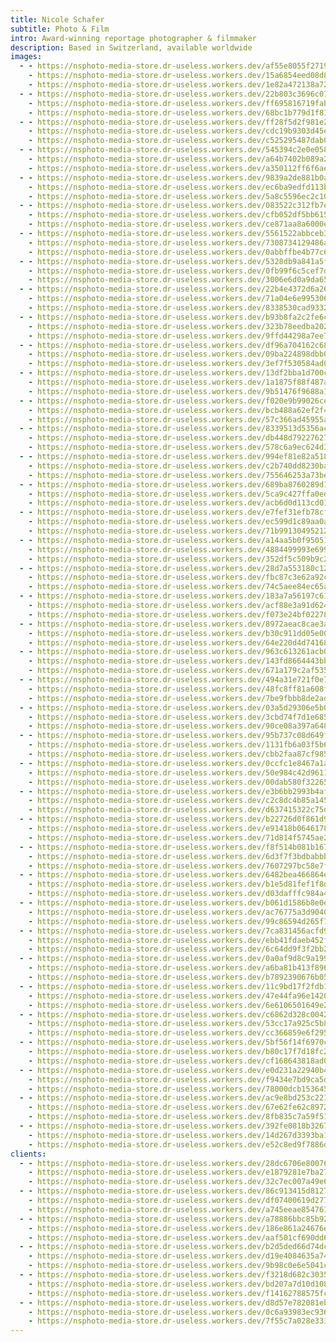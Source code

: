 ```yaml
---
title: Nicole Schafer
subtitle: Photo & Film
intro: Award-winning reportage photographer & filmmaker
description: Based in Switzerland, available worldwide
images:
  - - https://nsphoto-media-store.dr-useless.workers.dev/af55e8055f2719e262d2034415660a3cf38d78516f54b4a19345bfc0676ccf0b:image/avif
    - https://nsphoto-media-store.dr-useless.workers.dev/15a6854eed08d80cf2501f40023ee8eb592b2282f58ad4ef92d7dca11ac47b23:image/webp
    - https://nsphoto-media-store.dr-useless.workers.dev/1e82a472138a72dd292b69b5e8c42f3035fea6510b527965648fd1d8b2913013:image/jpeg
  - - https://nsphoto-media-store.dr-useless.workers.dev/22b803c3696c07922c576a3ae9f687d616aa8ce1eac764612614b7439cf90dc5:image/avif
    - https://nsphoto-media-store.dr-useless.workers.dev/ff695816719fabd56594a243eb61eb9041387b1b91521c7b4e47016a99db931c:image/webp
    - https://nsphoto-media-store.dr-useless.workers.dev/68bc1b779d1f818e02d886fcdaac837cb5ee40d60f4a483e67f7f705291364fd:image/jpeg
  - - https://nsphoto-media-store.dr-useless.workers.dev/ff28f5d2f981e2f9fa9fff44f2fa7b827d6b7bb96e741207faa22ac7fd984d8a:image/avif
    - https://nsphoto-media-store.dr-useless.workers.dev/cdc19b9303d45ed1df2c02104bafa21a69623a0cb3b200de635932a11143afce:image/webp
    - https://nsphoto-media-store.dr-useless.workers.dev/c525295487dab0c85ffe73cb62bdd3505f07d1fa577ee556fb9ecad38fdeebbc:image/jpeg
  - - https://nsphoto-media-store.dr-useless.workers.dev/545394c2e0e0588205cb9303e2a3927cd402e175b7cdba091482baed13f70e22:image/avif
    - https://nsphoto-media-store.dr-useless.workers.dev/a64b7402b089a247d55aae11697f04aee6c367526a733c0f82f8441423926052:image/webp
    - https://nsphoto-media-store.dr-useless.workers.dev/a350112ff6f6aed3c72dc75697fb75458fe0dcc19735d07f5056ea0a5eb5189b:image/jpeg
  - - https://nsphoto-media-store.dr-useless.workers.dev/9839a2de881b0af730144d641e509237c1edee3daf6183613daf944b9529211c:image/avif
    - https://nsphoto-media-store.dr-useless.workers.dev/ec6ba9edfd113bb1eea25b922ee1ddf18d13e476c0da46a0f50f697c9ba2e12e:image/webp
    - https://nsphoto-media-store.dr-useless.workers.dev/5a8c5596ec2c10e1d7c2cec1715b70d45b4c61cba3964a5716cec59cc35ee904:image/jpeg
  - - https://nsphoto-media-store.dr-useless.workers.dev/083522c312fb7ece73c3b9ea14b82f3857a84d45e80530491023e52d0d266982:image/avif
    - https://nsphoto-media-store.dr-useless.workers.dev/cfb052df5bb615d7ba018efe822e04f3f5444f3a60cc1782c6865e6e33053823:image/webp
    - https://nsphoto-media-store.dr-useless.workers.dev/ce871aa8a6000e00e5974547f7c9581dab3446bded144fad6c917957e5f33b39:image/jpeg
  - - https://nsphoto-media-store.dr-useless.workers.dev/5561522abbceb3c72b4f3441779b9fcb2e283e9d369046d1b2657d88361e1bd6:image/avif
    - https://nsphoto-media-store.dr-useless.workers.dev/7308734129486a1104a0cc515cc85c953036d430cc412cfc01f2a622345d4676:image/webp
    - https://nsphoto-media-store.dr-useless.workers.dev/0abbffbe4b77c611f1fd960131615e7811a01e9ffc83f7c0e9be9450dc50db34:image/jpeg
  - - https://nsphoto-media-store.dr-useless.workers.dev/5328db9a841a5f0e2cb89beffd509e4a8669b68482bf77195d87213c621cbd57:image/avif
    - https://nsphoto-media-store.dr-useless.workers.dev/0fb99f6c5cef7d60130e8ff0e56aa24e0c04dbd5dc19d0e899a314c4c0ef6888:image/webp
    - https://nsphoto-media-store.dr-useless.workers.dev/3006e6d0a9da65b99827f18cb5298ae27bfef5d34250eaabed262f815409b92d:image/jpeg
  - - https://nsphoto-media-store.dr-useless.workers.dev/22b4e4372d6a26b9a4f1dcaff7134763dcafebc68c9a2027377cee7d1312b3bf:image/avif
    - https://nsphoto-media-store.dr-useless.workers.dev/71a04e6e9953067a8e7c5bf4cc1c4ed3204d1ea61f31589f0bcf9a2d1561a253:image/webp
    - https://nsphoto-media-store.dr-useless.workers.dev/8338530cad933256f42cee198fe4255ee67b8ff36962a9fc70cf0e6086378ee7:image/jpeg
  - - https://nsphoto-media-store.dr-useless.workers.dev/b93b8fa2c2fe6cbf76f465e34da7b1391c1a8e2b127d487ddfacc1476907e680:image/avif
    - https://nsphoto-media-store.dr-useless.workers.dev/323b78eedba202671118fed0f11462d464465bb08547299ec2ebd5d691e5acb2:image/webp
    - https://nsphoto-media-store.dr-useless.workers.dev/9ffd44298a7ee712c28421c60c2b0fc83ca37f6425d355fc14048d25e4e23411:image/jpeg
  - - https://nsphoto-media-store.dr-useless.workers.dev/df96a704162c686acfb38119a72d043a1fcda8c2ebbbe155003c775b63946f03:image/avif
    - https://nsphoto-media-store.dr-useless.workers.dev/09ba224898dbb08f455e2e1b5fff8e1b4d9329542312e221157e221d6802c36a:image/webp
    - https://nsphoto-media-store.dr-useless.workers.dev/3ef7f530584ad0a0053b4e4a20382e1b9bd663bda3da614b54b52d0a881b93c3:image/jpeg
  - - https://nsphoto-media-store.dr-useless.workers.dev/13df2bba1d700cc7a2695ee991339a8fc52f91b0510dc992ca0f0df1a7e8cd88:image/avif
    - https://nsphoto-media-store.dr-useless.workers.dev/1a1875f88f487ae6ea0af7f53e99aa764adbdb64718ffa2a3a6d7a851668519b:image/webp
    - https://nsphoto-media-store.dr-useless.workers.dev/9b51476f9688a1e4b85bfe32ebf4420c31a4350679c122785163207afdf3b260:image/jpeg
  - - https://nsphoto-media-store.dr-useless.workers.dev/f020e9b99026cea756cba8bc848702028fdfcc54e3d99d66c49a7a0b5eb4b9bb:image/avif
    - https://nsphoto-media-store.dr-useless.workers.dev/bcb488a62ef2f4937793fd254e30f65e3724c5262c377ceab8d7244fd01262b4:image/webp
    - https://nsphoto-media-store.dr-useless.workers.dev/57c366ad45955a52f3e809f9417daecaa70f8e6e2dee5a2ea91cda1d7fb81d88:image/jpeg
  - - https://nsphoto-media-store.dr-useless.workers.dev/8339513d5356ac55a752f39c86c9bc5fa501196f4caa395fdb1bbe6a6b5586cd:image/avif
    - https://nsphoto-media-store.dr-useless.workers.dev/db448d79227627dc5bc891d8759ecf80c3cd4f19cbe34dac8811038cce335f12:image/webp
    - https://nsphoto-media-store.dr-useless.workers.dev/578c6a9ec624d386d8c3d3d8ce1ff6ef43e53e5b36ef077238aaab25dfb238e4:image/jpeg
  - - https://nsphoto-media-store.dr-useless.workers.dev/994ef81e82a5182afee08e72466bc56aa0db2d8bce26fb4c917b42c23282ab5e:image/avif
    - https://nsphoto-media-store.dr-useless.workers.dev/c2b740dd8230bad1a9e43e396c988e5026cbd5089c4c584c3ff98d517a51d85b:image/webp
    - https://nsphoto-media-store.dr-useless.workers.dev/755646253a73be6dc0f4dcb813873826929089cc779378b5c42a0a147a947209:image/jpeg
  - - https://nsphoto-media-store.dr-useless.workers.dev/689ba8760289d11ea4ab0b37bf0aaa81e09b639d74bb701d7a61ea2a6be7e49a:image/avif
    - https://nsphoto-media-store.dr-useless.workers.dev/5ca9c427ffa0edc6afa343c2b4cbe0c89d7f1f6fc689e9ced4d8844433392741:image/webp
    - https://nsphoto-media-store.dr-useless.workers.dev/acb6d0d113cd013e22b39c23df7b46e469924109447c5660a8fa10a93beb9858:image/jpeg
  - - https://nsphoto-media-store.dr-useless.workers.dev/e7fef31efb78cf7b49a9f4a9cac14e18e67a9095a97ed3e0a7fd4fa1a0fca420:image/avif
    - https://nsphoto-media-store.dr-useless.workers.dev/ec599d1c89aa0ad1fc3026d9ab8718ca66dafc6adaf6b2919e0925ccd92a02d9:image/webp
    - https://nsphoto-media-store.dr-useless.workers.dev/71b99130495212c69fa3ff435b391635c6e1bc9ba3a62471a62ed41f38218cab:image/jpeg
  - - https://nsphoto-media-store.dr-useless.workers.dev/a14aa5b0f95051faff4c6c8b06f36a91fb0ae955f8858ab4b34b8557852a6a5c:image/avif
    - https://nsphoto-media-store.dr-useless.workers.dev/4884499993e6996f27b4e8486127247d7f7c0852b0410f8828fffce7fa055450:image/webp
    - https://nsphoto-media-store.dr-useless.workers.dev/352df5c509b9c272b92091ce045d05a4ea1db158ac8068a2b444608cd88bddeb:image/jpeg
  - - https://nsphoto-media-store.dr-useless.workers.dev/28d7a553180c129322eda6c22e6be0e16220ddd9f7a9dc550ef5e4381400f684:image/avif
    - https://nsphoto-media-store.dr-useless.workers.dev/fbc87c3e62a92c11d0fbbf70796f67af01c140c35e40d64fbe01a8ea392e5034:image/webp
    - https://nsphoto-media-store.dr-useless.workers.dev/74c5aee84ec65abb7372cb6f3d4d6e3f5e4b43390512fb85325b771e01345445:image/jpeg
  - - https://nsphoto-media-store.dr-useless.workers.dev/183a7a56197c617be9bc6cf677b2d85210a3dcdd7241858432d987fea11918a7:image/avif
    - https://nsphoto-media-store.dr-useless.workers.dev/acf88e3a91d6240df682d827b2339c9715978cf929c8f68a9f45cb42cef9e435:image/webp
    - https://nsphoto-media-store.dr-useless.workers.dev/f073e24bf022789db187d87aa92beabe2c1622e0cfb9f6026813178313de98a9:image/jpeg
  - - https://nsphoto-media-store.dr-useless.workers.dev/8972aeac8cae3a012e2ad09ecadaa1524484720e693fe757b74186e1207b9770:image/avif
    - https://nsphoto-media-store.dr-useless.workers.dev/b30c911dd05e00311fde9d5abc72c05426b801073142b7b9828f07c74c266e2f:image/webp
    - https://nsphoto-media-store.dr-useless.workers.dev/64e220d4d74168aa3c44a9cfe198c7f1cbd15310bcfbc223a70ae09aaa018105:image/jpeg
  - - https://nsphoto-media-store.dr-useless.workers.dev/963c613261acb0ee60fd316013feacdf71baf644f4a683e47b2e27e16df12536:image/avif
    - https://nsphoto-media-store.dr-useless.workers.dev/143fd8664443bb9a09f6262dc20c9029061388ad9f99f8e9c86c41cbb54fffaa:image/webp
    - https://nsphoto-media-store.dr-useless.workers.dev/671a179c2af535ecc6ee3b2a9066de83911062d9a8f6de64ea1a973f10642ec3:image/jpeg
  - - https://nsphoto-media-store.dr-useless.workers.dev/494a31e721f0e7c1e7d9b5481cabdafabe95c877edbd0eda932ff77701524462:image/avif
    - https://nsphoto-media-store.dr-useless.workers.dev/48fc8ff81a608f81c77532c24935b3eb713decf294d1e33cc6f98d576f15791e:image/webp
    - https://nsphoto-media-store.dr-useless.workers.dev/7be9fbbb8de2adb38a0029fd19a912a145848bc8a13848ce17f54c731493030a:image/jpeg
  - - https://nsphoto-media-store.dr-useless.workers.dev/03a5d29306e5b0b7ccacced47f07b656e204cf69c147e895cc1037b5de174ca1:image/avif
    - https://nsphoto-media-store.dr-useless.workers.dev/3cbd74f7d1e6854c5509db3c5fda7245d464144adb1e72e1d94ae18bf94d837e:image/webp
    - https://nsphoto-media-store.dr-useless.workers.dev/90ce08a397a6488a735d332a67b7719df24451322770ea252e75f615d80b76c4:image/jpeg
  - - https://nsphoto-media-store.dr-useless.workers.dev/95b737c08d649f0834932b78dbb97631b46a7af0645c754ba47fba40bc16ab3d:image/avif
    - https://nsphoto-media-store.dr-useless.workers.dev/1131fb6a03f5b64b8195c176b105e48e04e0fe7a914ad28424ed9dc0764e16fd:image/webp
    - https://nsphoto-media-store.dr-useless.workers.dev/cbb2faa87cf985b65ec3502e565a5513aec46b56957ff700ed7ed0eda9dbd3e6:image/jpeg
  - - https://nsphoto-media-store.dr-useless.workers.dev/0ccfc1e8467a1aab1814d94bb2a36fdbeb5023a7f709efb095ef9603925a135d:image/avif
    - https://nsphoto-media-store.dr-useless.workers.dev/50e984c42d96114c3d1e67623c8a554a7fa3edefd7e862da4504b655ff9921fd:image/webp
    - https://nsphoto-media-store.dr-useless.workers.dev/00dab580f322653faf15d9865cded152cfc811b7954b2322c9c58a55a94cad9f:image/jpeg
  - - https://nsphoto-media-store.dr-useless.workers.dev/e3b6bb2993b4af3c15925238d6de4fd5bb395e8577c92b9270b82275382a10c1:image/avif
    - https://nsphoto-media-store.dr-useless.workers.dev/c2c8dc4b85a145e4aa0b721dc2e8a93caa24844237e43065d0cf5199dc015050:image/webp
    - https://nsphoto-media-store.dr-useless.workers.dev/d637415322c75d16877bd3608219a33524a737d0691f7802f362d02bf853abe3:image/jpeg
  - - https://nsphoto-media-store.dr-useless.workers.dev/b22726d0f861d9dbcfc687ade7223c2e150715432a22ecbadc6047c2f46cd125:image/avif
    - https://nsphoto-media-store.dr-useless.workers.dev/e91418b0646178d111bdeea04cb4150d1e5c1ea7f44c8fbd48cf98e14fbd99d6:image/webp
    - https://nsphoto-media-store.dr-useless.workers.dev/71d814f5745ae208398741ce3e6277745f8481fead96de24e0084f0f8d53e64d:image/jpeg
  - - https://nsphoto-media-store.dr-useless.workers.dev/f8f514b081b16737dbf7c360c1ab7ecc0f3a94ac8e27014be593fba91d7dbec1:image/avif
    - https://nsphoto-media-store.dr-useless.workers.dev/6d3f7f3bdbabbbbaeffc9a2ab7dd3223afcb3621c30b92f4adf890affd2e7a78:image/webp
    - https://nsphoto-media-store.dr-useless.workers.dev/7607297bc58e7f9063ac006560424192a3ad3912205e23462f640049deb625a8:image/jpeg
  - - https://nsphoto-media-store.dr-useless.workers.dev/6482bea466864e2f00068a8dc8461945a72db00e2a5da6ebb3c1a9a416a94a75:image/avif
    - https://nsphoto-media-store.dr-useless.workers.dev/b1e5d81fef1f8d775122046fd8848ee50e950118a150af9a2804ba91d6f02425:image/webp
    - https://nsphoto-media-store.dr-useless.workers.dev/d03dafffc984a467636339e2ace0e4ca7cf93954c4832b44d562143a681bf1e2:image/jpeg
  - - https://nsphoto-media-store.dr-useless.workers.dev/b061d1586b8e0e20a1935abe88395d6fb68677abac445abd4049b7961a1c916a:image/avif
    - https://nsphoto-media-store.dr-useless.workers.dev/ac76775a3d904054709456f2757e2f2008427de7066c9924e726704fc4e578ad:image/webp
    - https://nsphoto-media-store.dr-useless.workers.dev/99c86594d265f7caee11281efe552f5bae7d63a3a1c787b28f83de8861a80b9d:image/jpeg
  - - https://nsphoto-media-store.dr-useless.workers.dev/7ca831456acfd9625ba1618f4a525a0e1bd2bdcc2cd6fd41d60a43b59d4342fa:image/avif
    - https://nsphoto-media-store.dr-useless.workers.dev/ebb41fdaeb452fa245eaac2c734879687ac345e9711f3d7746f47e52e2a5139a:image/webp
    - https://nsphoto-media-store.dr-useless.workers.dev/6c64dd9f3f2bb2bfa42db73e908ed690496857591171c3b1dec7caee38b18f43:image/jpeg
  - - https://nsphoto-media-store.dr-useless.workers.dev/0a0af9d8c9a1995dfdf4b5ceebbde9c08e9f63a1a8492b03f27d0bf54310053c:image/avif
    - https://nsphoto-media-store.dr-useless.workers.dev/a6ba81b413f89614251806d43062bdc1a3b9190377ff3872badf48b94967d211:image/webp
    - https://nsphoto-media-store.dr-useless.workers.dev/b7892390676b05c2004a0e1fa93c8a2fa5dfa8f815abccdee2887b4faee37692:image/jpeg
  - - https://nsphoto-media-store.dr-useless.workers.dev/11c9bd17f2fdb1c1ce2f5e6523d842c81a9c2ece4224a741ef1d9ef4d8556c63:image/avif
    - https://nsphoto-media-store.dr-useless.workers.dev/47e44fa96e1420cf413a7aa0a12b390bd212d3484a069598c022e9ea0d15e428:image/webp
    - https://nsphoto-media-store.dr-useless.workers.dev/6e6106501649e2cb5eaf5f5030e98fc04b2bae7616eabb0f120896dc99880ad4:image/jpeg
  - - https://nsphoto-media-store.dr-useless.workers.dev/c6862d328c0042f3805a40510e0a52c328f9eb393a3919b7908f13c752ff7c0d:image/avif
    - https://nsphoto-media-store.dr-useless.workers.dev/53cc17a925c5b875c068b07481df22d82797c26a4642707e03bfb271a8d97371:image/webp
    - https://nsphoto-media-store.dr-useless.workers.dev/cc366859e6f295a91ab70002c97a82270080b61d18e43e4c38e6d4ae8e3ea0ba:image/jpeg
  - - https://nsphoto-media-store.dr-useless.workers.dev/5bf56f14f6970c2d911dbde7b31d05453e5add9b33bf82e67f166c6fa94f5f41:image/avif
    - https://nsphoto-media-store.dr-useless.workers.dev/b80c17f7d18fc25b1a789f5ede4bf9caac71b374224f8cb15018872844f3b231:image/webp
    - https://nsphoto-media-store.dr-useless.workers.dev/cf168643818ad04c0d916185fa3e9851521e59f4e999a2da0162acf236dc0de6:image/jpeg
  - - https://nsphoto-media-store.dr-useless.workers.dev/e0d231a22940b464fd5dd71c90f15222403719cebacece0b330e8e82dd1e1ffa:image/avif
    - https://nsphoto-media-store.dr-useless.workers.dev/f9434e7bd9ca5daf78cffe7476b881c715da86a022d2a47c53685a1341cc9bbf:image/webp
    - https://nsphoto-media-store.dr-useless.workers.dev/78000dcb1536451672b4201470d4cc14856ac73b796b6e807c5a35bbb71c26a0:image/jpeg
  - - https://nsphoto-media-store.dr-useless.workers.dev/ac9e8bd253c221ddf230e538ff0c2091efb5dd25b9f5176fc9282b2e12db32b4:image/avif
    - https://nsphoto-media-store.dr-useless.workers.dev/67e62fe62c89720afbcbf32d4d68fe889716ab196b002c66b28641bfefa24efd:image/webp
    - https://nsphoto-media-store.dr-useless.workers.dev/8fb835c7a59f514fbecad085443bf869987a5a416a4dd04588993eb4421527ed:image/jpeg
  - - https://nsphoto-media-store.dr-useless.workers.dev/392fe0818b326708d6415d22332a7dc333eb71a4b6e94639c1b8b81c748deed4:image/avif
    - https://nsphoto-media-store.dr-useless.workers.dev/14d267d3393ba192145b05e43e94242c1a27078fde504078eb4148e39e17494c:image/webp
    - https://nsphoto-media-store.dr-useless.workers.dev/e52c8ed9f7886d3e88ea6a2435e6ead24bc8395133c91656fa986c10790cb7f0:image/jpeg
clients:
  - - https://nsphoto-media-store.dr-useless.workers.dev/28dc6706e800762514ab057535887a2dd70910a0574fa77552cac4b3732ee235:image/avif
    - https://nsphoto-media-store.dr-useless.workers.dev/e1879281e7ba2753d72b00e84873500d4aa253afbf6c57186021592acc66f6b3:image/webp
    - https://nsphoto-media-store.dr-useless.workers.dev/32c7ec007a49e6fd32a268582e54ac5150ecc627c26ee682331a47a242401967:image/png
  - - https://nsphoto-media-store.dr-useless.workers.dev/86c913415d81279cbd04470a720598396fcc2ad9b4b27f6ac9154d7736105538:image/avif
    - https://nsphoto-media-store.dr-useless.workers.dev/df07400619d2774c7ec70600561a1e8ba912ace63af531bc3ffc700e6e545e75:image/webp
    - https://nsphoto-media-store.dr-useless.workers.dev/a745eeae85476190796354d69827693b3c187825eeceef95edfb71d905b0e9d8:image/svg+xml
  - - https://nsphoto-media-store.dr-useless.workers.dev/a78886bbc85b927e02c109188ed44e62f064acd51dbece310b4902873a48c10c:image/avif
    - https://nsphoto-media-store.dr-useless.workers.dev/186e861a24676e892e726b6adbfb1968b1eda95cd88ba6e964eab7ba57a461a5:image/webp
    - https://nsphoto-media-store.dr-useless.workers.dev/aaf501cf690dd6e17d6a2174d41bb49b3a067607b958bbe0f0bdd52626642293:image/svg+xml
  - - https://nsphoto-media-store.dr-useless.workers.dev/b2d5ded66d74dcb0ea90f7c7682f8bb9dd6b20b136bf0c9429602ad51cdf1e0a:image/avif
    - https://nsphoto-media-store.dr-useless.workers.dev/d19e4084635a74abb45ea80b70b584c1f8c45817584cad77327514abf47e41a6:image/webp
    - https://nsphoto-media-store.dr-useless.workers.dev/9b98c0e6e5041c9d1bc31a212e9bae5796e01a8694acfb51f514c3adee11fb78:image/png
  - - https://nsphoto-media-store.dr-useless.workers.dev/f3218d682c30359adcca69c0dda939563c31f67f6b50e7074e6faba8bcf5c595:image/avif
    - https://nsphoto-media-store.dr-useless.workers.dev/bd207a7d10d10874fdf52c464ccff0b25d9460a5d836fa474b42546c0933ca08:image/webp
    - https://nsphoto-media-store.dr-useless.workers.dev/f14162788575fcc0dbcc6c7ac28a2f6bf5a650aeedc986e45a3d5d9c977a200f:image/svg+xml
  - - https://nsphoto-media-store.dr-useless.workers.dev/d8d57e782081eb4784702686194e155f075693f7e22e98077d3e9485784095dc:image/avif
    - https://nsphoto-media-store.dr-useless.workers.dev/0c6a93983ec936808f81acffc0b14d015adb3a79e0d16c550e85abad3477cec0:image/webp
    - https://nsphoto-media-store.dr-useless.workers.dev/7f55c7a028e33169048310dda2879b2a544f8e7796594e836d3e56b63f3b44a2:image/png
---
```

